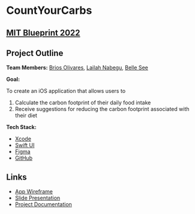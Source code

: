 # CountYourCarbs

## [MIT Blueprint 2022](https://blueprint.hackmit.org/)


## **Project Outline**

**Team Members:** [Brios Olivares](https://www.linkedin.com/in/brios-olivares/), [Lailah Nabegu](https://www.linkedin.com/in/lailah-nabegu/), [Belle See](https://www.linkedin.com/in/bellesee/)


**Goal:** 

To create an iOS application that allows users to 

1) Calculate the carbon footprint of their daily food intake
2) Receive suggestions for reducing the carbon footprint associated with their diet

**Tech Stack:**

- [Xcode](https://developer.apple.com/xcode/)
- [Swift UI](https://developer.apple.com/xcode/swiftui/)
- [Figma](https://www.figma.com/)
- [GitHub](https://www.github.com/)

## **Links**

- [App Wireframe](https://www.figma.com/proto/L9HGJljMReendZ2nrxjBT7/blueprint-tbd-team?page-id=0%3A1&node-id=18%3A82&viewport=241%2C48%2C0.55&scaling=scale-down&starting-point-node-id=18%3A82)
- [Slide Presentation](https://docs.google.com/presentation/d/1Gu1bQVtVMjNQAczsHPK4slqTS802WrtgrgAbXIMB1LM/edit?usp=sharing)
- [Project Documentation](https://docs.google.com/document/d/16eUicBJ2rj2M_qRUucfBWaAdhxk4VIxtJerYSeV529w/edit?usp=sharing)
